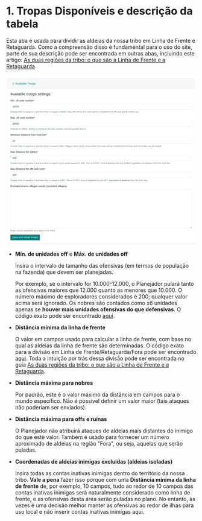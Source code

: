 # 1. Tropas Disponíveis e descrição da tabela

Esta aba é usada para dividir as aldeias da nossa tribo em Linha de Frente e Retaguarda. Como a compreensão disso é fundamental para o uso do site, parte de sua descrição pode ser encontrada em outras abas, incluindo este artigo:
[As duas regiões da tribo: o que são a Linha de Frente e a Retaguarda](./../primary/two_regions_of_the_tribe.md).

![alt text](image.png)

- **Mín. de unidades off** e **Máx. de unidades off**

    Insira o intervalo de tamanho das ofensivas (em termos de população na fazenda) que devem ser planejadas.

    Por exemplo, se o intervalo for 10.000-12.000, o Planejador pulará tanto as ofensivas maiores que 12.000 quanto as menores que 10.000. O número máximo de exploradores considerados é 200; qualquer valor acima será ignorado. Os nobres são contados como x6 unidades apenas se **houver mais unidades ofensivas do que defensivas**. O código exato pode ser encontrado [aqui](https://github.com/rafsaf/Tribal-Wars-Planer/blob/ecc7ff31ed122928a7aea6199af4a0f9ce4718fd/utils/basic/army.py#L242-L250).

- **Distância mínima da linha de frente**

    O valor em campos usado para calcular a linha de frente, com base no qual as aldeias da linha de frente são determinadas. O código exato para a divisão em Linha de Frente/Retaguarda/Fora pode ser encontrado [aqui](https://github.com/rafsaf/Tribal-Wars-Planer/blob/ecc7ff31ed122928a7aea6199af4a0f9ce4718fd/utils/basic/cdist_brute.py#L83-L99). Toda a intuição por trás dessa divisão pode ser encontrada no guia [As duas regiões da tribo: o que são a Linha de Frente e a Retaguarda](./../primary/two_regions_of_the_tribe.md).

- **Distância máxima para nobres**

    Por padrão, este é o valor máximo da distância em campos para o mundo específico. Não é possível definir um valor maior (tais ataques não poderiam ser enviados).

- **Distância máxima para offs e ruínas**

    O Planejador não atribuirá ataques de aldeias mais distantes do inimigo do que este valor. Também é usado para fornecer um número aproximado de aldeias na região "Fora", ou seja, aquelas que serão puladas.

- **Coordenadas de aldeias inimigas excluídas (aldeias isoladas)**

    Insira todas as contas inativas inimigas dentro do território da nossa tribo. **Vale a pena** fazer isso porque com uma **Distância mínima da linha de frente** de, por exemplo, 10 campos, tudo ao redor de 10 campos das contas inativas inimigas será naturalmente considerado como linha de frente, e as ofensivas desta área serão puladas no plano. No entanto, às vezes é uma decisão melhor manter as ofensivas ao redor de ilhas para uso local e não inserir contas inativas inimigas aqui.
